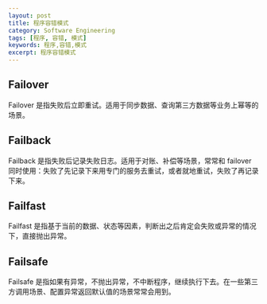 ```yaml
---
layout: post
title: 程序容错模式
category: Software Engineering
tags: [程序, 容错, 模式]
keywords: 程序,容错,模式
excerpt: 程序容错模式
---
```


## Failover

Failover 是指失败后立即重试。适用于同步数据、查询第三方数据等业务上幂等的场景。

## Failback

Failback 是指失败后记录失败日志。适用于对账、补偿等场景，常常和 failover 同时使用：失败了先记录下来用专门的服务去重试，或者就地重试，失败了再记录下来。

## Failfast

Failfast 是指基于当前的数据、状态等因素，判断出之后肯定会失败或异常的情况下，直接抛出异常。

## Failsafe

Failsafe 是指如果有异常，不抛出异常，不中断程序，继续执行下去。在一些第三方调用场景、配置异常返回默认值的场景常常会用到。
